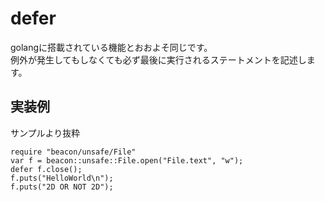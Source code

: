# defer
golangに搭載されている機能とおおよそ同じです。  
例外が発生してもしなくても必ず最後に実行されるステートメントを記述します。

## 実装例
サンプルより抜粋
````
require "beacon/unsafe/File"
var f = beacon::unsafe::File.open("File.text", "w");
defer f.close();
f.puts("HelloWorld\n");
f.puts("2D OR NOT 2D");
````